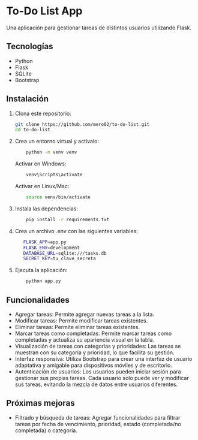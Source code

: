 # To-Do List App

Una aplicación para gestionar tareas de distintos usuarios utilizando Flask.

## Tecnologías

- Python
- Flask
- SQLite
- Bootstrap

## Instalación

1. Clona este repositorio:
   ```bash
   git clone https://github.com/mero02/to-do-list.git
   cd to-do-list
   ```
2. Crea un entorno virtual y actívalo:
    ```bash
        python -m venv venv
    ```
    Activar en Windows:
    ```bash
        venv\Scripts\activate
    ```
    Activar en Linux/Mac:
    ```bash
        source venv/bin/activate
    ```
3. Instala las dependencias:
    ```bash
        pip install -r requirements.txt
    ```
4. Crea un archivo .env con las siguientes variables:

    ```bash
       FLASK_APP=app.py
       FLASK_ENV=development
       DATABASE_URL=sqlite:///tasks.db
       SECRET_KEY=tu_clave_secreta
    ```
    
5. Ejecuta la aplicación:
    ```bash
        python app.py
    ```

## Funcionalidades
- Agregar tareas: Permite agregar nuevas tareas a la lista.
- Modificar tareas: Permite modificar tareas existentes.
- Eliminar tareas: Permite eliminar tareas existentes.
- Marcar tareas como completadas: Permite marcar tareas como completadas y actualiza su apariencia visual en la tabla.
- Visualización de tareas con categorías y prioridades: Las tareas se muestran con su categoría y prioridad, lo que facilita su gestión.
- Interfaz responsiva: Utiliza Bootstrap para crear una interfaz de usuario adaptativa y amigable para dispositivos móviles y de escritorio.
- Autenticación de usuarios: Los usuarios pueden iniciar sesión para gestionar sus propias tareas. Cada usuario solo puede ver y modificar sus tareas, evitando la mezcla de datos entre usuarios diferentes.

## Próximas mejoras
- Filtrado y búsqueda de tareas: Agregar funcionalidades para filtrar tareas por fecha de vencimiento, prioridad, estado (completada/no completada) o categoría.
